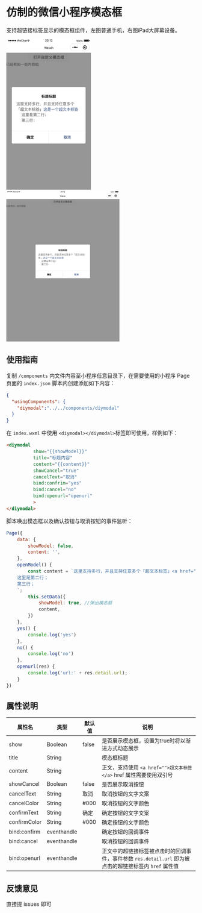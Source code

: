 # 仿制的微信小程序模态框

支持超链接标签显示的模态框组件，左图普通手机，右图iPad大屏幕设备。

<img src="./src/20220713-195918@2x.png" alt="20220713-195918@2x" height="400" /><img src="./src/20220713-201124@2x.png" alt="20220713-201124@2x"  height="400" />      

## 使用指南

复制 `/components` 内文件内容至小程序任意目录下，在需要使用的小程序 Page 页面的 `index.json` 脚本内创建添加如下内容：

```json
{
  "usingComponents": {
    "diymodal":"../../components/diymodal"
  }
}
```

在 `index.wxml` 中使用 `<diymodal></diymodal>`标签即可使用，样例如下：

```html
<diymodal 
          show="{{showModel}}" 
          title="标题内容" 
          content="{{content}}" 
          showCancel="true" 
          cancelText="取消" 
          bind:confrim="yes" 
          bind:cancel="no"
          bind:openurl="openurl"
          >
</diymodal>
```

脚本唤出模态框以及确认按钮与取消按钮的事件监听：

```javascript
Page({
    data: {
        showModel: false,
        content: '',
    },
    openModel() {
        const content = `这里支持多行，并且支持任意多个「超文本标签」<a href="xxxxx">这是一个超文本标签</a>
    这里是第二行；
    第三行；
    `;
        this.setData({
            showModel: true, //弹出模态框
            content,
        })
    },
    yes() {
        console.log('yes')
    },
    no() {
        console.log('no')
    },
    openurl(res) {
        console.log('url:' + res.detail.url);
    }
})
```

## 属性说明

| 属性名       | 类型        | 默认值 | 说明                                                         |
| ------------ | ----------- | ------ | ------------------------------------------------------------ |
| show         | Boolean     | false  | 是否展示模态框，设置为true时将以渐进方式动态展示             |
| title        | String      |        | 模态框标题                                                   |
| content      | String      |        | 正文，支持使用 `<a href="">超文本标签</a>` href 属性需要使用双引号 |
| showCancel   | Boolean     | false  | 是否展示取消按钮                                             |
| cancelText   | String      | 取消   | 取消按钮的文字文案                                           |
| cancelColor  | String      | #000   | 取消按钮的文字颜色                                           |
| confirmText  | String      | 确定   | 确定按钮的文字文案                                           |
| confirmColor | String      | #000   | 确定按钮的文字颜色                                           |
| bind:confirm | eventhandle |        | 确定按钮的回调事件                                           |
| bind:cancel  | eventhandle |        | 取消按钮的回调事件                                           |
| bind:openurl | eventhandle |        | 正文中的超链接标签被点击时的回调事件，事件参数 `res.detail.url` 即为被点击的超链接标签内 `href` 属性值 |

## 反馈意见

直接提 issues 即可